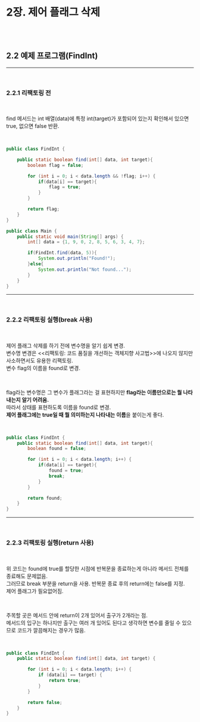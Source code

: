 # 2장. 제어 플래그 삭제  

<br><br>

## 2.2 예제 프로그램(FindInt)  

___

<br>


### 2.2.1 리팩토링 전  

<br>

find 메서드는 int 배열(data)에 특정 int(target)가 포함되어 있는지 확인해서 있으면 true, 없으면 false 반환.  

<br>

```java
public class FindInt {

    public static boolean find(int[] data, int target){
        boolean flag = false;

        for (int i = 0; i < data.length && !flag; i++) {
            if(data[i] == target){
                flag = true;
            }
        }

        return flag;
    }
}

public class Main {
    public static void main(String[] args) {
        int[] data = {1, 9, 0, 2, 8, 5, 6, 3, 4, 7};

        if(FindInt.find(data, 5)){
            System.out.println("Found!");
        }else{
            System.out.println("Not found...");
        }
    }
}
```

___

<br>


### 2.2.2 리팩토링 실행(break 사용)  

<br>

제어 플래그 삭제를 하기 전에 변수명을 알기 쉽게 변경.   
변수명 변경은 <<리팩토링: 코드 품질을 개선하는 객체지향 사고법>>에 나오지 않지만 사소하면서도 유용한 리팩토링.  
변수 flag의 이름을 found로 변경.  

<br> 

flag라는 변수명은 그 변수가 플래그라는 걸 표현하지만 **flag라는 이름만으로는 뭘 나타내는지 알기 어려움.**  
따라서 상태를 표현하도록 이름을 found로 변경.  
**제어 플래그에는 true일 때 뭘 의미하는지 나타내는 이름**을 붙이는게 좋다. 

<br>

```java
public class FindInt {
    public static boolean find(int[] data, int target){
        boolean found = false;

        for (int i = 0; i < data.length; i++) {
            if(data[i] == target){
                found = true;
                break;
            }
        }

        return found;
    }
}

```  

___

<br>


### 2.2.3 리팩토링 실행(return 사용)  

<br>

위 코드는 found에 true를 할당한 시점에 반복문을 종료하는게 아니라 메서드 전체를 종료해도 문제없음.  
그러므로 break 부분을 return을 사용. 반복문 종료 후의 return에는 false를 지정.    
제어 플래그가 필요없어짐.

<br>  

주목할 곳은 메서드 안에 return이 2개 있어서 출구가 2개라는 점.  
메서드의 입구는 하나지만 출구는 여러 개 있어도 된다고 생각하면 변수를 줄일 수 있으므로 코드가 깔끔해지는 경우가 많음.   

<br>

```java
public class FindInt {
    public static boolean find(int[] data, int target) {

        for (int i = 0; i < data.length; i++) {
            if (data[i] == target) {
                return true;
            }
        }

        return false;
    }
}
```